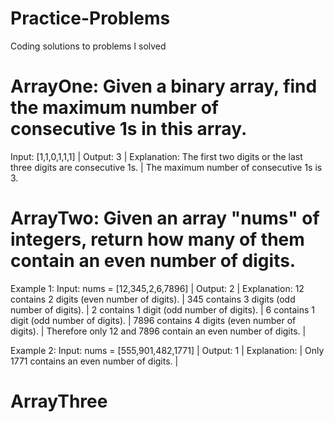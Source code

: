 # Practice-Problems
Coding solutions to problems I solved 

# ArrayOne: Given a binary array, find the maximum number of consecutive 1s in this array.
Input: [1,1,0,1,1,1] | 
Output: 3 | 
Explanation: The first two digits or the last three digits are consecutive 1s. | 
    The maximum number of consecutive 1s is 3.
    
# ArrayTwo: Given an array "nums" of integers, return how many of them contain an even number of digits.
Example 1:
Input: nums = [12,345,2,6,7896] | 
Output: 2 | 
Explanation:
12 contains 2 digits (even number of digits).  | 
345 contains 3 digits (odd number of digits).  | 
2 contains 1 digit (odd number of digits).  | 
6 contains 1 digit (odd number of digits).  | 
7896 contains 4 digits (even number of digits).  | 
Therefore only 12 and 7896 contain an even number of digits. | 

Example 2:
Input: nums = [555,901,482,1771] | 
Output: 1  | 
Explanation:  | 
Only 1771 contains an even number of digits. | 

# ArrayThree
